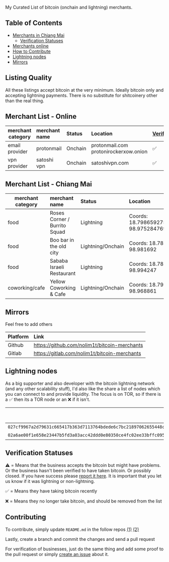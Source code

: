 My Curated List of bitcoin (onchain and lightning) merchants.

Table of Contents
--------------

* [Merchants in Chiang Mai](#merchant-list-chiang-mai)
    * [Verification Statuses](#verification-statuses)
* [Merchants online](#merchant-list-online)
* [How to Contribute](#contributing)
* [Lightning nodes](#lightning-nodes)
* [Mirrors](#mirrors)

Listing Quality
--------------

All these listings accept bitcoin at the very minimum. Ideally bitcoin only and accepting lightning payments. There is no substitute for shitcoinery other than the real thing.

Merchant List - Online
--------------

| merchant category | merchant name             | Status              | Location                       | [Verified](#verification-statuses)
|-------------------|:--------------------------|:--------------------|:-------------------------------|:--------------
| email provider    | protonmail                | Onchain             | protonmail.com  protonirockerxow.onion | ✅
| vpn provider      | satoshi vpn               | Onchain             | satoshivpn.com                 | ✅

Merchant List - Chiang Mai
--------------

| merchant category | merchant name                   | Status              | Location                                         | [Verified](#verification-statuses)
|-------------------|:--------------------------------|:--------------------|:-------------------------------------------------|:--------------
| food              | Roses Corner / Burrito Squad    | Lightning            | Coords: 18.798659275372007, 98.97528476924447   | ✅
| food              | Boo bar in the old city         | Lightning/Onchain    | Coords: 18.785712, 98.981692                    | ⚠️
| food              | Sababa Israeli Restaurant       | Lightning            | Coords: 18.782201, 98.994247                    | ✅
| coworking/cafe    | Yellow Coworking & Cafe         | Lightning/Onchain    | Coords: 18.798485, 98.968861                    | ✅


Mirrors
--------------

Feel free to add others

| Platform          | Link
|-------------------|:-----------------------
| Github            | https://github.com/nolim1t/bitcoin-merchants
| Gitlab            | https://gitlab.com/nolim1t/bitcoin-merchants

Lightning nodes
--------------

As a big supporter and also developer with the bitcoin lightning network (and any other scalability stuff), I'd also like the share a list of nodes which you can connect to and provide liquidity. The focus is on TOR, so if there is a ✅ then its a TOR node or an ❌ if it isn't.

| Node URI                                                            | Privacy/Tor Enabled    | Status
|---------------------------------------------------------------------|:-----------------------|:-------------------
|  ```027cf9967a2d79631c665417b363d7113764bdede6c7bc21897062655448cd3581@flh6m6hd4wg4o2e5bfdelg4cobvsmcp5cxftaujsvwou5wg5iuwe5wad.onion:9735``` | ✅ | Online
|  ```02a6ae00f1e658e23447b5fd3a03acc42ddd0e80350ce4fc02ee33bffc095d0187@yyutnbdey2r6sngbd4iujldkvyxecwjfehrctybniruhvwhpxqwpazyd.onion:9735``` | ✅ | Online


Verification Statuses
--------------

⚠️  = Means that the business accepts the bitcoin but might have problems. Or the business hasn't been verified to have taken bitcoin. Or possibly closed. If you have success please [report it here](https://gitlab.com/nolim1t/bitcoin-merchants/issues/new). It is important that you let us know if it was lightning or non-lightning.

✅ = Means they have taking bitcoin recently

❌ = Means they no longer take bitcoin, and should be removed from the list

Contributing
--------------

To contribute, simply update ``README.md`` in the follow repos [(1)](https://gitlab.com/nolim1t/bitcoin-merchants) [(2)](https://github.com/nolim1t/bitcoin-merchants)

Lastly, create a branch and commit the changes and send a pull request

For verification of businesses, just do the same thing and add some proof to the pull request or simply [create an issue](https://gitlab.com/nolim1t/bitcoin-merchants/issues/new) about it.
